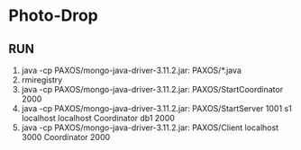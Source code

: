 # Photo-Drop

## RUN
1. java -cp PAXOS/mongo-java-driver-3.11.2.jar: PAXOS/*.java
2. rmiregistry
3. java -cp PAXOS/mongo-java-driver-3.11.2.jar: PAXOS/StartCoordinator 2000
4. java -cp PAXOS/mongo-java-driver-3.11.2.jar: PAXOS/StartServer 1001 s1 localhost localhost Coordinator db1 2000
5. java -cp PAXOS/mongo-java-driver-3.11.2.jar: PAXOS/Client localhost 3000 Coordinator 2000

